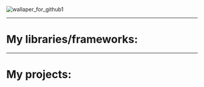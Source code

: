 ![wallaper_for_github1](https://github.com/user-attachments/assets/d2be3b16-22f2-47ae-9e2e-345482381f1c)
<hr>
<h1>My libraries/frameworks:</h1>
<hr>
<h1>My projects:</h1>



<!--
**HuskarMid/HuskarMid** is a ✨ _special_ ✨ repository because its `README.md` (this file) appears on your GitHub profile.

Here are some ideas to get you started:

- 🔭 I’m currently working on ...
- 🌱 I’m currently learning ...
- 👯 I’m looking to collaborate on ...
- 🤔 I’m looking for help with ...
- 💬 Ask me about ...
- 📫 How to reach me: ...
- 😄 Pronouns: ...
- ⚡ Fun fact: ...
-->
